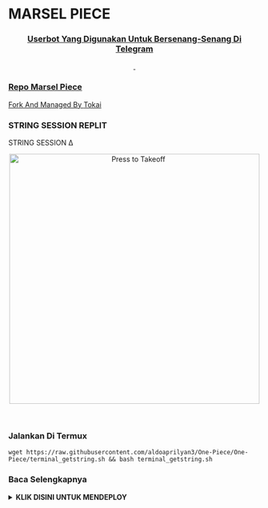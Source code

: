 

# MARSEL PIECE
<a href = "https://telegra.ph/file/0e9a6d74fea6782472a58.jpg">

<h3 align="center">Userbot Yang Digunakan Untuk Bersenang-Senang Di Telegram</h3>
<p align="center">&nbsp;</p>

### Repo Marsel Piece
Fork And Managed By [Tokai](https://t.me/Insaynn) 


### STRING SESSION REPLIT

 STRING SESSION ∆
<p align="center">
   <a href = "https://replit.com/@aldoaprilyan3/One-Piece-String-Session?v=1"><img src="https://64.media.tumblr.com/tumblr_m3syuelAcT1rv9xe4o1_400.gif" alt="Press to Takeoff" width="500px"></a>
</p>
<br>

### Jalankan Di Termux
```
wget https://raw.githubusercontent.com/aldoaprilyan3/One-Piece/One-Piece/terminal_getstring.sh && bash terminal_getstring.sh
```



  ### Baca Selengkapnya
<details>
  <summary><b>KLIK DISINI UNTUK  MENDEPLOY</b></summary>

## Baca Tutorial Deploy Dibawah. Jangan Malas Baca!

```
* **[HEROKU](https://www.heroku.com/) Method** 🔧

  > Pertama Dapatkan API_KE & API_HASH Di my.telegram.org (Wajib)

  > Dapatkan String Session Di Termux (Wajib)

  > Next Tekan Tombol Deploy Dibawah

  > Intinya Isi Aja Yang required

  > Isi Datanya Lalu Tekan Deploy Lagi

  > Terakhir Hidupkan Dyno Lalu Check Logs (settings -> view logs) Jika Berhasil Enjoy :)
```

* HEROKU:
<p align="center">
   <a href = "https://heroku.com/deploy?template=https://github.com/Royalshel/onepiece"><img src="https://media1.tenor.com/images/40f0f188f6c50b5bf8eccc5e0fa3f2a2/tenor.gif?itemid=16820808" alt="Press to Takeoff" width="660"></a>
</p>
<br>
